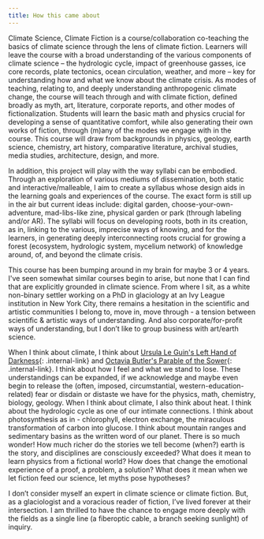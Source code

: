 ```yaml
---
title: How this came about
---
```


Climate Science, Climate Fiction is a course/collaboration co-teaching the basics of climate science through the lens of climate fiction. Learners will leave the course with a broad understanding of the various components of climate science – the hydrologic cycle, impact of greenhouse gasses, ice core records, plate tectonics, ocean circulation, weather, and more – key for understanding how and what we know about the climate crisis. As modes of teaching, relating to, and deeply understanding anthropogenic climate change, the course will teach through and with climate fiction, defined broadly as myth, art, literature, corporate reports, and other modes of fictionalization. Students will learn the basic math and physics crucial for developing a sense of quantitative comfort, while also generating their own works of fiction, through (m)any of the modes we engage with in the course. This course will draw from backgrounds in physics, geology, earth science, chemistry, art history, comparative literature, archival studies, media studies, architecture, design, and more.

In addition, this project will play with the way syllabi can be embodied. Through an exploration of various mediums of dissemination, both static and interactive/malleable, I aim to create a syllabus whose design aids in the learning goals and experiences of the course. The exact form is still up in the air but current ideas include: digital garden, choose-your-own-adventure, mad-libs-like zine, physical garden or park (through labeling and/or AR). The syllabi will focus on developing roots, both in its creation, as in, linking to the various, imprecise ways of knowing, and for the learners, in generating deeply interconnecting roots crucial for growing a forest (ecosystem, hydrologic system, mycelium network) of knowledge around, of, and beyond the climate crisis.

This course has been bumping around in my brain for maybe 3 or 4 years. I've seen somewhat similar courses begin to arise, but none that I can find that are explicitly grounded in climate science. From where I sit, as a white non-binary settler working on a PhD in glaciology at an Ivy League institution in New York City, there remains a hesitation in the scientific and artistic communities I belong to, move in, move through - a tension between scientific & artistic ways of understanding. And also corporate/for-profit ways of understanding, but I don’t like to group business with art/earth science. 

When I think about climate, I think about [Ursula Le Guin's Left Hand of Darkness](book-lhod.md){: .internal-link} and [Octavia Butler's Parable of the Sower](/rda/book-pos){: .internal-link}. I think about how I feel and what we stand to lose. These understandings can be expanded, if we acknowledge and maybe even begin to release the (often, imposed, circumstantial, western-education-related) fear or disdain or distaste we have for the physics, math, chemistry, biology, geology. When I think about climate, I also think about heat. I think about the hydrologic cycle as one of our intimate connections. I think about photosynthesis as in - chlorophyll, electron exchange, the miraculous transformation of carbon into glucose. I think about mountain ranges and sedimentary basins as the written word of our planet. There is so much wonder! How much richer do the stories we tell become (when?) earth is the story, and disciplines are consciously exceeded? What does it mean to learn physics from a fictional world? How does that change the emotional experience of a proof, a problem, a solution? What does it mean when we let fiction feed our science, let myths pose hypotheses?

I don’t consider myself an expert in climate science or climate fiction. But, as a glaciologist and a voracious reader of fiction, I’ve lived forever at their intersection. I am thrilled to have the chance to engage more deeply with the fields as a single line (a fiberoptic cable, a branch seeking sunlight) of inquiry.